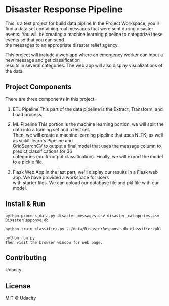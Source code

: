 # Disaster Response Pipeline 

This is a test project for build data pipline
In the Project Workspace, you'll find a data set containing real messages that were sent during disaster  
 events. You will be creating a machine learning pipeline to categorize these events so that you can send   
 the messages to an appropriate disaster relief agency.

This project will include a web app where an emergency worker can input a new message and get classification  
results in several categories. The web app will also display visualizations of the data. 

## Project Components
There are three components in this project.
1. ETL Pipeline
This part of the data pipeline is the Extract, Transform, and Load process.

2. ML Pipeline
This portion is the machine learning portion, we will split the data into a training set and a test set.  
Then, we will create a machine learning pipeline that uses NLTK, as well as scikit-learn's Pipeline and  
GridSearchCV to output a final model that uses the message column to predict classifications for 36   
categories (multi-output classification). 
Finally, we will export the model to a pickle file. 

3. Flask Web App
In the last part, we'll display our results in a Flask web app. We have provided a workspace for users  
with starter files. We can upload our database file and pkl file with our model.

## Install & Run

```
python process_data.py disaster_messages.csv disaster_categories.csv DisasterResponse.db

python train_classifier.py ../data/DisasterResponse.db classifier.pkl

python run.py
Then visit the browser window for web page.
```

## Contributing
Udacity

## License

MIT © Udacity
